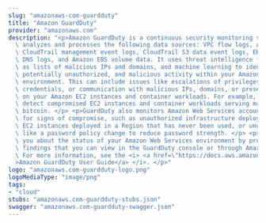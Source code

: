 ```yaml
---
slug: "amazonaws-com-guardduty"
title: "Amazon GuardDuty"
provider: "amazonaws.com"
description: "<p>Amazon GuardDuty is a continuous security monitoring service that\
  \ analyzes and processes the following data sources: VPC flow logs, Amazon Web Services\
  \ CloudTrail management event logs, CloudTrail S3 data event logs, EKS audit logs,\
  \ DNS logs, and Amazon EBS volume data. It uses threat intelligence feeds, such\
  \ as lists of malicious IPs and domains, and machine learning to identify unexpected,\
  \ potentially unauthorized, and malicious activity within your Amazon Web Services\
  \ environment. This can include issues like escalations of privileges, uses of exposed\
  \ credentials, or communication with malicious IPs, domains, or presence of malware\
  \ on your Amazon EC2 instances and container workloads. For example, GuardDuty can\
  \ detect compromised EC2 instances and container workloads serving malware, or mining\
  \ bitcoin. </p> <p>GuardDuty also monitors Amazon Web Services account access behavior\
  \ for signs of compromise, such as unauthorized infrastructure deployments like\
  \ EC2 instances deployed in a Region that has never been used, or unusual API calls\
  \ like a password policy change to reduce password strength. </p> <p>GuardDuty informs\
  \ you about the status of your Amazon Web Services environment by producing security\
  \ findings that you can view in the GuardDuty console or through Amazon EventBridge.\
  \ For more information, see the <i> <a href=\"https://docs.aws.amazon.com/guardduty/latest/ug/what-is-guardduty.html\"\
  >Amazon GuardDuty User Guide</a> </i>. </p>"
logo: "amazonaws.com-guardduty-logo.png"
logoMediaType: "image/png"
tags:
- "cloud"
stubs: "amazonaws.com-guardduty-stubs.json"
swagger: "amazonaws.com-guardduty-swagger.json"
---
```

